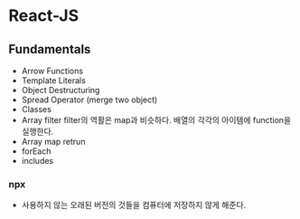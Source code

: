# React-JS

## Fundamentals

- Arrow Functions
- Template Literals
- Object Destructuring
- Spread Operator (merge two object)
- Classes 
- Array filter
   filter의 역활은 map과 비슷하다. 배열의 각각의 아이템에 function을 실행한다. 
- Array map
  retrun
 - forEach
 - includes
 
 ### npx
 
 - 사용하지 않는 오래된 버전의 것들을 컴퓨터에 저장하지 않게 해준다. 
